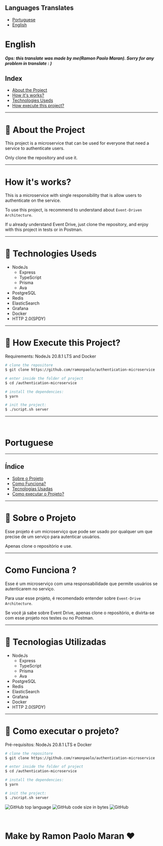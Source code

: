 ## Languages Translates
- [Portuguese](#portuguese)
- [English](#english)

<div id="english" />

# English

##### Ops: this translate was made by me(Ramon Paolo Maran). Sorry for any problem in translate : )

## Index
- [About the Project](#abouttheproject-english)
- [How it's works?](#howwork-english)
- [Technologies Useds](#technologiesuseds-english)
- [How execute this project?](#howexecute-english)

---

<div id="abouttheproject-english"/>

# 📑 About the Project

This project is a microservice that can be used for everyone that need a service to authenticate users.

Only clone the repository and use it.

---

<div id="howwork-english"/>

# How it's works?

This is a microservice with single responsibility that is allow users to authenticate on the service.

To use this project, is recommend to understand about `Event-Driven Architecture`.

If u already understand Event Drive, just clone the repository, and enjoy with this project in tests or in Postman.

---
<div id="technologiesuseds-english"/>

# 🚀 Technologies Useds
- NodeJs
  - Express
  - TypeScript
  - Prisma
  - Ava
- PostgreSQL
- Redis
- ElasticSearch
- Grafana
- Docker
- HTTP 2.0(SPDY)

---
<div id="howexecute-english"/>

# 📁 How Execute this Project?
Requirements: NodeJs 20.8.1 LTS and Docker

```bash
# clone the repositore
$ git clone https://github.com/ramonpaolo/authentication-microservice

# enter inside the folder of project
$ cd /authentication-microservice

# install the dependencies:
$ yarn

# init the project:
$ ./script.sh server
```

---
</br>

<div id="portuguese" />

# Portuguese

---

## Índice
- [Sobre o Projeto](#abouttheproject-portuguese)
- [Como Funciona?](#howwork-portuguese)
- [Tecnologias Usadas](#technologiesuseds-portuguese)
- [Como executar o Projeto?](#howexecute-portuguese)

---

<div id="abouttheproject-portuguese"/>

# 📑 Sobre o Projeto

Esse projeto é um microserviço que pode ser usado por qualquer um que precise de um serviço para autenticar usuários.

Apenas clone o repositório e use.

---

<div id="howwork-portuguese"/>

# Como Funciona ?

Esse é um microserviço com uma responsabilidade que permite usuários se autenticarem no serviço.

Para usar esse projeto, é recomendado entender sobre `Event-Drive Architecture`.

Se você já sabe sobre Event Drive, apenas clone o repositório, e divirta-se com esse projeto nos testes ou no Postman.

---
<div id="technologiesuseds-portuguese"/>

# 🚀 Tecnologias Utilizadas
- NodeJs
  - Express
  - TypeScript
  - Prisma
  - Ava
- PostgreSQL
- Redis
- ElasticSearch
- Grafana
- Docker
- HTTP 2.0(SPDY)

---
<div id="howexecute-portuguese"/>

# 📁 Como executar o projeto?
Pré-requisitos: NodeJs 20.8.1 LTS e Docker

```bash
# clone the repositore
$ git clone https://github.com/ramonpaolo/authentication-microservice

# enter inside the folder of project
$ cd /authentication-microservice

# install the dependencies:
$ yarn

# init the project:
$ ./script.sh server
```

![GitHub top language](https://img.shields.io/github/languages/top/ramonpaolo/authentication-microservice)
![GitHub code size in bytes](https://img.shields.io/github/languages/code-size/ramonpaolo/authentication-microservice)
![GitHub](https://img.shields.io/github/license/ramonpaolo/authentication-microservice)

<br/>

# Make by Ramon Paolo Maran &#10084;
